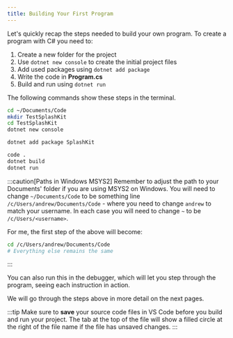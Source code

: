 ```yaml
---
title: Building Your First Program
---
```


Let's quickly recap the steps needed to build your own program. To create a program with C# you need to:

1. Create a new folder for the project
2. Use `dotnet new console` to create the initial project files
3. Add used packages using `dotnet add package`
4. Write the code in **Program.cs**
5. Build and run using `dotnet run`

The following commands show these steps in the terminal.

```sh
cd ~/Documents/Code
mkdir TestSplashKit
cd TestSplashKit
dotnet new console

dotnet add package SplashKit

code .
dotnet build
dotnet run
```

:::caution[Paths in Windows MSYS2]
Remember to adjust the path to your Documents' folder if you are using MSYS2 on Windows. You will need to change `~/Documents/Code` to be something line `/c/Users/andrew/Documents/Code` - where you need to change `andrew` to match your username. In each case you will need to change `~` to be `/c/Users/<username>`.

For me, the first step of the above will become:

```sh
cd /c/Users/andrew/Documents/Code
# Everything else remains the same
```
:::

You can also run this in the debugger, which will let you step through the program, seeing each instruction in action.

We will go through the steps above in more detail on the next pages.

:::tip
Make sure to **save** your source code files in VS Code before you build and run your project. The tab at the top of the file will show a filled circle at the right of the file name if the file has unsaved changes.
:::
